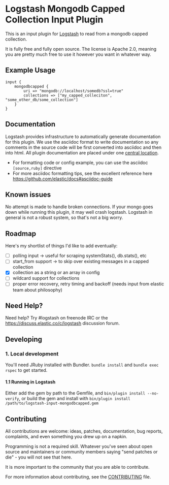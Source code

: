 # Logstash Mongodb Capped Collection Input Plugin

This is an input plugin for [Logstash](https://github.com/elastic/logstash) to read from a mongodb capped collection.

It is fully free and fully open source. The license is Apache 2.0, meaning you are pretty much free to use it however you want in whatever way.

## Example Usage

```
input {
    mongodbcapped {
        uri => "mongodb://localhost/somedb?ssl=true"
        collections => ["my_capped_colleciton", "some_other_db/some_collection"]
    }
}
```

## Documentation

Logstash provides infrastructure to automatically generate documentation for this plugin. We use the asciidoc format to write documentation so any comments in the source code will be first converted into asciidoc and then into html. All plugin documentation are placed under one [central location](http://www.elastic.co/guide/en/logstash/current/).

- For formatting code or config example, you can use the asciidoc `[source,ruby]` directive
- For more asciidoc formatting tips, see the excellent reference here https://github.com/elastic/docs#asciidoc-guide

## Known issues

No attempt is made to handle broken connections. If your mongo goes down while running this plugin, it may well crash logstash. Logstash in general is not a robust system, so that's not a big worry.

## Roadmap

Here's my shortlist of things I'd like to add eventually:

- [ ] polling input -> useful for scraping systemStats(), db.stats(), etc
- [ ] start_from support -> to skip over existing messages in a capped collection
- [x] collection as a string or an array in config
- [ ] wildcard support for collections
- [ ] proper error recovery, retry timing and backoff (needs input from elastic team about philosophy)

## Need Help?

Need help? Try #logstash on freenode IRC or the https://discuss.elastic.co/c/logstash discussion forum.

## Developing

### 1. Local development

You'll need JRuby installed with Bundler. `bundle install` and `bundle exec rspec` to get started.

#### 1.1 Running in Logstash

Either add the gem by path to the Gemfile, and `bin/plugin install --no-verify`, or build the gem and install with `bin/plugin install /path/to/logstash-input-mongodbcapped.gem`

## Contributing

All contributions are welcome: ideas, patches, documentation, bug reports, complaints, and even something you drew up on a napkin.

Programming is not a required skill. Whatever you've seen about open source and maintainers or community members saying "send patches or die" - you will not see that here.

It is more important to the community that you are able to contribute.

For more information about contributing, see the [CONTRIBUTING](https://github.com/elastic/logstash/blob/master/CONTRIBUTING.md) file.
